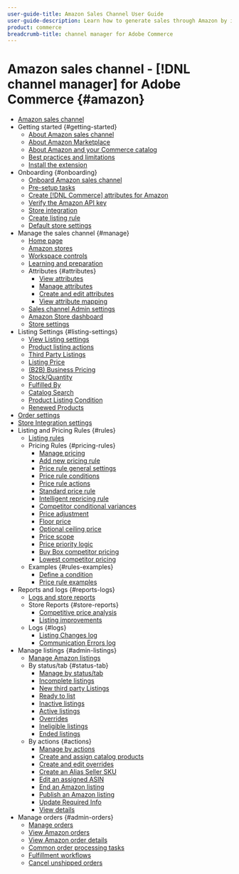 ```yaml
---
user-guide-title: Amazon Sales Channel User Guide
user-guide-description: Learn how to generate sales through Amazon by integrating Adobe Commerce or Magento Open Source with your [!DNL Amazon Seller Central] account, which provides both automation and synchronization of catalog and order data.
product: commerce
breadcrumb-title: channel manager for Adobe Commerce
---
```


# Amazon sales channel - [!DNL channel manager] for Adobe Commerce {#amazon}

- [Amazon sales channel](overview.md)
- Getting started {#getting-started}
  - [About Amazon sales channel](about-amazon-sales-channel.md)
  - [About Amazon Marketplace](about-amazon-marketplace.md)
  - [About Amazon and your Commerce catalog](about-listings-and-catalog.md)
  - [Best practices and limitations](amazon-best-practices.md)
  - [Install the extension](install.md)
- Onboarding {#onboarding}
  - [Onboard Amazon sales channel](amazon-onboarding-home.md)
  - [Pre-setup tasks](amazon-pre-setup-tasks.md)
  - [Create [!DNL Commerce] attributes for Amazon](ob-creating-magento-attributes.md)
  - [Verify the Amazon API key](amazon-verify-api-key.md)
  - [Store integration](store-integration.md)
  - [Create listing rule](ob-create-listing-rule.md)
  - [Default store settings](default-store-settings.md)
- Manage the sales channel {#manage}
  - [Home page](amazon-sales-channel-home.md)
  - [Amazon stores](managing-stores.md)
  - [Workspace controls](workspace-controls.md)
  - [Learning and preparation](learning-preparation.md)
  - Attributes {#attributes}
    - [View attributes](attributes-view.md)
    - [Manage attributes](managing-attributes.md)
    - [Create and edit attributes](creating-attributes.md)
    - [View attribute mapping](amazon-matching-attributes-values.md)
  - [Sales channel Admin settings](sales-channel-settings.md)
  - [Amazon Store dashboard](amazon-store-dashboard.md)
  - [Store settings](ob-store-review.md)
- Listing Settings {#listing-settings}
  - [View Listing settings](listing-settings.md)
  - [Product listing actions](product-listing-actions.md)
  - [Third Party Listings](third-party-listing-settings.md)
  - [Listing Price](listing-price.md)
  - [(B2B) Business Pricing](business-pricing.md)
  - [Stock/Quantity](stock-quantity.md)
  - [Fulfilled By](fulfilled-by.md)
  - [Catalog Search](catalog-search.md)
  - [Product Listing Condition](product-listing-condition.md)
  - [Renewed Products](renewed-products.md)
- [Order settings](order-settings.md)
- [Store Integration settings](store-integration-settings.md)
- Listing and Pricing Rules {#rules}
  - [Listing rules](listing-rules.md)
  - Pricing Rules {#pricing-rules}
    - [Manage pricing](pricing-products.md)
    - [Add new pricing rule](add-pricing-rule.md)
    - [Price rule general settings](pricing-rule-general-settings.md)
    - [Price rule conditions](pricing-rule-conditions.md)
    - [Price rule actions](pricing-rule-actions.md)
    - [Standard price rule](standard-price-rules.md)
    - [Intelligent repricing rule](intelligent-repricing-rules.md)
    - [Competitor conditional variances](competitor-conditional-variances.md)
    - [Price adjustment](price-adjustment.md)
    - [Floor price](floor-price.md)
    - [Optional ceiling price](optional-ceiling-price.md)
    - [Price scope](price-scope.md)
    - [Price priority logic](price-priority-logic.md)
    - [Buy Box competitor pricing](buy-box-competitor-pricing.md)
    - [Lowest competitor pricing](lowest-competitor-pricing.md)
  - Examples {#rules-examples}
    - [Define a condition](ob-define-condition-example.md)
    - [Price rule examples](price-rule-examples.md)
- Reports and logs {#reports-logs}
  - [Logs and store reports](amazon-logs-reports.md)
  - Store Reports {#store-reports}
    - [Competitive price analysis](competitive-price-analysis.md)
    - [Listing improvements](listing-improvements.md)
  - Logs {#logs}
    - [Listing Changes log](listing-changes-log.md)
    - [Communication Errors log](communication-errors-log.md)
- Manage listings {#admin-listings}
  - [Manage Amazon listings](managing-product-listings.md)
  - By status/tab {#status-tab}
    - [Manage by status/tab](managing-listings-by-tab.md)
    - [Incomplete listings](incomplete-listings.md)
    - [New third party Listings](new-third-party-listings.md)
    - [Ready to list](ready-to-list.md)
    - [Inactive listings](inactive-listings.md)
    - [Active listings](active-listings.md)
    - [Overrides](overrides.md)
    - [Ineligible listings](ineligible-listings.md)
    - [Ended listings](ended-listings.md)
  - By actions {#actions}
    - [Manage by actions](managing-listings-by-action.md)
    - [Create and assign catalog products](creating-assigning-catalog-products.md)
    - [Create and edit overrides](creating-editing-overrides.md)
    - [Create an Alias Seller SKU](create-alias-seller-sku.md)
    - [Edit an assigned ASIN](edit-assigned-asin.md)
    - [End an Amazon listing](end-listings-manually.md)
    - [Publish an Amazon listing](publish-listings-manually.md)
    - [Update Required Info](amazon-manually-update-incomplete-listing.md)
    - [View details](product-listing-details.md)
- Manage orders {#admin-orders}
  - [Manage orders](managing-orders.md)
  - [View Amazon orders](amazon-orders-all.md)
  - [View Amazon order details](amazon-order-details.md)
  - [Common order processing tasks](common-order-processing.md)
  - [Fulfillment workflows](fulfillment-workflows.md)
  - [Cancel unshipped orders](cancel-unshipped-order.md)
